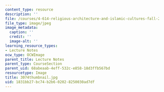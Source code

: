 ```yaml
---
content_type: resource
description: ''
file: /courses/4-614-religious-architecture-and-islamic-cultures-fall-2002/1831bb27bc74b2b602028250030ad7df_3074thumbnail.jpg
file_type: image/jpeg
image_metadata:
  caption: ''
  credit: ''
  image-alt: ''
learning_resource_types:
- Lecture Notes
ocw_type: OCWImage
parent_title: Lecture Notes
parent_type: CourseSection
parent_uid: 68abeaab-4eff-532c-e858-18d3ffb567bd
resourcetype: Image
title: 3074thumbnail.jpg
uid: 1831bb27-bc74-b2b6-0202-8250030ad7df
---
```

